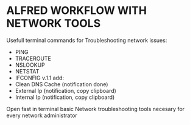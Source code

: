 # ALFRED WORKFLOW WITH NETWORK TOOLS

Usefull terminal commands for Troubleshooting network issues:

- PING
- TRACEROUTE
- NSLOOKUP
- NETSTAT 
- IFCONFIG
v.1.1 add:
- Clean DNS Cache (notification done)
- External Ip (notification, copy clipboard)
- Internal Ip (notification, copy clipboard)

Open fast in terminal basic Network troubleshooting tools necesary for every network administrator

